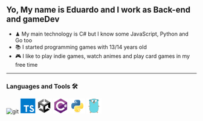 ## Yo, My name is Eduardo and I work as Back-end and gameDev

- ♟ My main technology is C# but I know some JavaScript, Python and Go too
- 📚 I started programming games with 13/14 years old
- 🎮 I like to play indie games, watch animes and play card games in my free time


---
### Languages and Tools 🛠

<p align="left">
    <img src="https://www.vectorlogo.zone/logos/git-scm/git-scm-icon.svg" alt="git" width="40" height="40" />
    <img src="https://raw.githubusercontent.com/devicons/devicon/master/icons/typescript/typescript-original.svg" alt="Unity" width="40"
        height="40" />
    <img src="https://raw.githubusercontent.com/devicons/devicon/master/icons/unity/unity-original.svg" alt="Unity" width="40"
        height="40" />
    <img src="https://github.com/devicons/devicon/blob/master/icons/csharp/csharp-original.svg" alt="csharp" width="40"
        height="40" />
    <img src="https://github.com/devicons/devicon/blob/master/icons/python/python-original.svg" alt="Python" width="40"
        height="40" />
    <img src="https://raw.githubusercontent.com/devicons/devicon/master/icons/go/go-original.svg" alt="go" width="40"
        height="40" />
</p>
